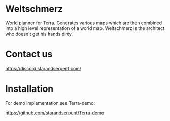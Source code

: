 # Weltschmerz
World planner for Terra. Generates various maps which are then combined into a high level representation of a world map. Weltschmerz is the architect who doesn't get his hands dirty.

# Contact us
https://discord.starandserpent.com/

# Installation
For demo implementation see Terra-demo:

https://github.com/starandserpent/Terra-demo

